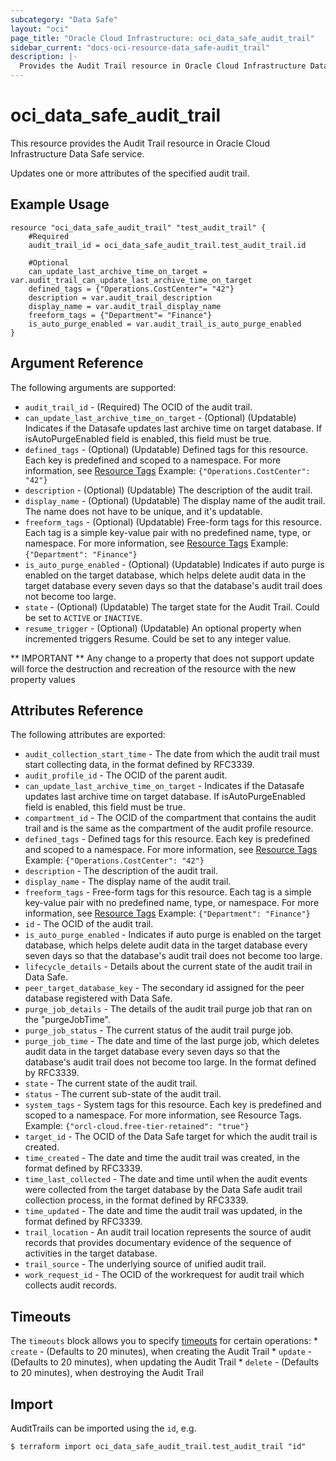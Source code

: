 ```yaml
---
subcategory: "Data Safe"
layout: "oci"
page_title: "Oracle Cloud Infrastructure: oci_data_safe_audit_trail"
sidebar_current: "docs-oci-resource-data_safe-audit_trail"
description: |-
  Provides the Audit Trail resource in Oracle Cloud Infrastructure Data Safe service
---
```


# oci_data_safe_audit_trail
This resource provides the Audit Trail resource in Oracle Cloud Infrastructure Data Safe service.

Updates one or more attributes of the specified audit trail.

## Example Usage

```hcl
resource "oci_data_safe_audit_trail" "test_audit_trail" {
	#Required
	audit_trail_id = oci_data_safe_audit_trail.test_audit_trail.id

	#Optional
	can_update_last_archive_time_on_target = var.audit_trail_can_update_last_archive_time_on_target
	defined_tags = {"Operations.CostCenter"= "42"}
	description = var.audit_trail_description
	display_name = var.audit_trail_display_name
	freeform_tags = {"Department"= "Finance"}
	is_auto_purge_enabled = var.audit_trail_is_auto_purge_enabled
}
```

## Argument Reference

The following arguments are supported:

* `audit_trail_id` - (Required) The OCID of the audit trail.
* `can_update_last_archive_time_on_target` - (Optional) (Updatable) Indicates if the Datasafe updates last archive time on target database. If isAutoPurgeEnabled field is enabled, this field must be true. 
* `defined_tags` - (Optional) (Updatable) Defined tags for this resource. Each key is predefined and scoped to a namespace. For more information, see [Resource Tags](https://docs.cloud.oracle.com/iaas/Content/General/Concepts/resourcetags.htm) Example: `{"Operations.CostCenter": "42"}` 
* `description` - (Optional) (Updatable) The description of the audit trail.
* `display_name` - (Optional) (Updatable) The display name of the audit trail. The name does not have to be unique, and it's updatable.
* `freeform_tags` - (Optional) (Updatable) Free-form tags for this resource. Each tag is a simple key-value pair with no predefined name, type, or namespace. For more information, see [Resource Tags](https://docs.cloud.oracle.com/iaas/Content/General/Concepts/resourcetags.htm)  Example: `{"Department": "Finance"}` 
* `is_auto_purge_enabled` - (Optional) (Updatable) Indicates if auto purge is enabled on the target database, which helps delete audit data in the target database every seven days so that the database's audit trail does not become too large. 
* `state` - (Optional) (Updatable) The target state for the Audit Trail. Could be set to `ACTIVE` or `INACTIVE`. 
* `resume_trigger` - (Optional) (Updatable) An optional property when incremented triggers Resume. Could be set to any integer value.


** IMPORTANT **
Any change to a property that does not support update will force the destruction and recreation of the resource with the new property values

## Attributes Reference

The following attributes are exported:

* `audit_collection_start_time` - The date from which the audit trail must start collecting data, in the format defined by RFC3339.
* `audit_profile_id` - The OCID of the  parent audit.
* `can_update_last_archive_time_on_target` - Indicates if the Datasafe updates last archive time on target database. If isAutoPurgeEnabled field is enabled, this field must be true. 
* `compartment_id` - The OCID of the compartment that contains the audit trail and is the same as the compartment of the audit profile resource. 
* `defined_tags` - Defined tags for this resource. Each key is predefined and scoped to a namespace. For more information, see [Resource Tags](https://docs.cloud.oracle.com/iaas/Content/General/Concepts/resourcetags.htm) Example: `{"Operations.CostCenter": "42"}` 
* `description` - The description of the audit trail.
* `display_name` - The display name of the audit trail.
* `freeform_tags` - Free-form tags for this resource. Each tag is a simple key-value pair with no predefined name, type, or namespace. For more information, see [Resource Tags](https://docs.cloud.oracle.com/iaas/Content/General/Concepts/resourcetags.htm)  Example: `{"Department": "Finance"}` 
* `id` - The OCID of the audit trail.
* `is_auto_purge_enabled` - Indicates if auto purge is enabled on the target database, which helps delete audit data in the target database every seven days so that the database's audit trail does not become too large. 
* `lifecycle_details` - Details about the current state of the audit trail in Data Safe.
* `peer_target_database_key` - The secondary id assigned for the peer database registered with Data Safe.
* `purge_job_details` - The details of the audit trail purge job that ran on the "purgeJobTime".
* `purge_job_status` - The current status of the audit trail purge job.
* `purge_job_time` - The date and time of the last purge job, which deletes audit data in the target database every seven days so that the database's audit trail does not become too large. In the format defined by RFC3339. 
* `state` - The current state of the audit trail.
* `status` - The current sub-state of the audit trail.
* `system_tags` - System tags for this resource. Each key is predefined and scoped to a namespace. For more information, see Resource Tags. Example: `{"orcl-cloud.free-tier-retained": "true"}` 
* `target_id` - The OCID of the Data Safe target for which the audit trail is created.
* `time_created` - The date and time the audit trail was created, in the format defined by RFC3339.
* `time_last_collected` - The date and time until when the audit events were collected from the target database by the Data Safe audit trail  collection process, in the format defined by RFC3339. 
* `time_updated` - The date and time the audit trail was updated, in the format defined by RFC3339.
* `trail_location` - An audit trail location represents the source of audit records that provides documentary evidence of the sequence of activities in the target database. 
* `trail_source` - The underlying source of unified audit trail.
* `work_request_id` - The OCID of the workrequest for audit trail which collects audit records.

## Timeouts

The `timeouts` block allows you to specify [timeouts](https://registry.terraform.io/providers/oracle/oci/latest/docs/guides/changing_timeouts) for certain operations:
	* `create` - (Defaults to 20 minutes), when creating the Audit Trail
	* `update` - (Defaults to 20 minutes), when updating the Audit Trail
	* `delete` - (Defaults to 20 minutes), when destroying the Audit Trail


## Import

AuditTrails can be imported using the `id`, e.g.

```
$ terraform import oci_data_safe_audit_trail.test_audit_trail "id"
```

